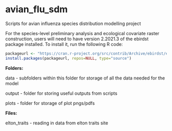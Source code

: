 # avian_flu_sdm

Scripts for avian influenza species distribution modelling project

For the species-level preliminary analysis and ecological covariate raster construction, users will need to have version 2.2021.3 of the ebirdst package installed. To install it, run the following R code:
```r
packageurl <- "https://cran.r-project.org/src/contrib/Archive/ebirdst/ebirdst_2.2021.3.tar.gz"
install.packages(packageurl, repos=NULL, type="source")
```

**Folders:**

data - subfolders within this folder for storage of all the data needed for the model 
  
output - folder for storing useful outputs from scripts

plots - folder for storage of plot pngs/pdfs

**Files:**


elton_traits - reading in data from elton traits site
